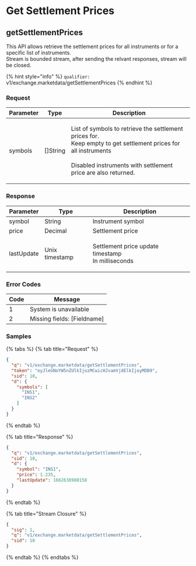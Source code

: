 # Get Settlement Prices

## getSettlementPrices

This API allows  retrieve the settlement prices for all instruments or for a specific list of instruments. \
Stream is bounded stream, after sending the relvant responses, stream will be closed.&#x20;

{% hint style="info" %}
`qualifier:` v1/exchange.marketdata/getSettlementPrices
{% endhint %}

### **Request**

| Parameter | Type      | Description                                                                                                                                                                                     |
| --------- | --------- | ----------------------------------------------------------------------------------------------------------------------------------------------------------------------------------------------- |
| symbols   | \[]String | <p>List of symbols to retrieve the settlement prices for.<br>Keep empty to get settlement prices for all instruments<br><br>Disabled instruments with settlement price are also returned.  </p> |

### **Response**

| Parameter  | Type           | Description                                                  |
| ---------- | -------------- | ------------------------------------------------------------ |
| symbol     | String         | Instrument symbol                                            |
| price      | Decimal        | Settlement price                                             |
| lastUpdate | Unix timestamp | <p>Settlement price update timestamp<br>In milliseconds </p> |

### **Error Codes**

| Code | Message                      |
| ---- | ---------------------------- |
| 1    | System is unavailable        |
| 2    | Missing fields: \[Fieldname] |

### **Samples**

{% tabs %}
{% tab title="Request" %}
```json
{
  "q": "v1/exchange.marketdata/getSettlementPrices",
  "token": "eyJleGNoYW5nZUlkIjozMCwicHJvamVjdElkIjoyMDB9",
  "sid": 10,
  "d": {
    "symbols": [
      "INS1",
      "INS2"
    ]
  }
}
```
{% endtab %}

{% tab title="Response" %}
```json
{
  "q": "v1/exchange.marketdata/getSettlementPrices",
  "sid": 10,
  "d": {
    "symbol": "INS1",
    "price": 1.235,
    "lastUpdate": 1662638980158
  }
}
```
{% endtab %}

{% tab title="Stream Closure" %}
```json
{
  "sig": 1,
  "q": "v1/exchange.marketdata/getSettlementPrices",
  "sid": 10
}
```
{% endtab %}
{% endtabs %}
